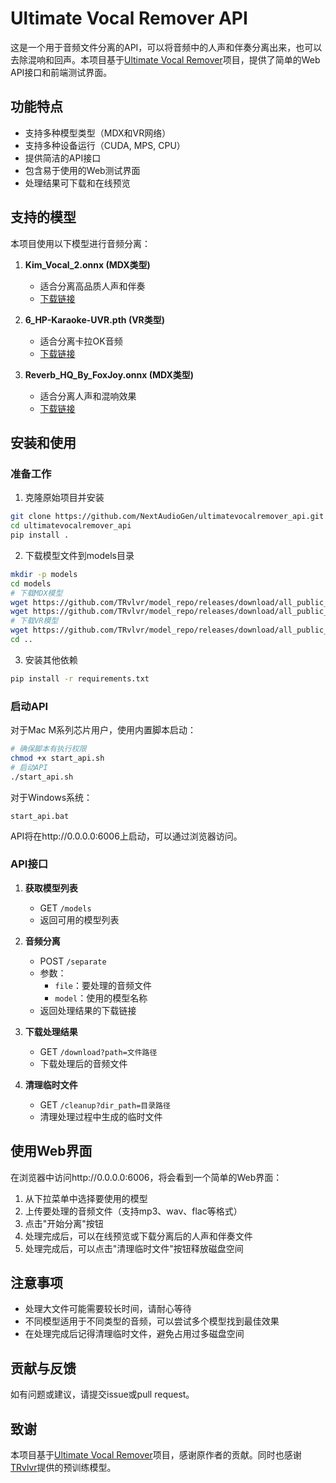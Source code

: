 # Ultimate Vocal Remover API

这是一个用于音频文件分离的API，可以将音频中的人声和伴奏分离出来，也可以去除混响和回声。本项目基于[Ultimate Vocal Remover](https://github.com/NextAudioGen/ultimatevocalremover_api)项目，提供了简单的Web API接口和前端测试界面。

## 功能特点

- 支持多种模型类型（MDX和VR网络）
- 支持多种设备运行（CUDA, MPS, CPU）
- 提供简洁的API接口
- 包含易于使用的Web测试界面
- 处理结果可下载和在线预览

## 支持的模型

本项目使用以下模型进行音频分离：

1. **Kim_Vocal_2.onnx (MDX类型)**
   - 适合分离高品质人声和伴奏
   - [下载链接](https://github.com/TRvlvr/model_repo/releases/download/all_public_uvr_models/Kim_Vocal_2.onnx)

2. **6_HP-Karaoke-UVR.pth (VR类型)**
   - 适合分离卡拉OK音频
   - [下载链接](https://github.com/TRvlvr/model_repo/releases/download/all_public_uvr_models/6_HP-Karaoke-UVR.pth)

3. **Reverb_HQ_By_FoxJoy.onnx (MDX类型)**
   - 适合分离人声和混响效果
   - [下载链接](https://github.com/TRvlvr/model_repo/releases/download/all_public_uvr_models/Reverb_HQ_By_FoxJoy.onnx)

## 安装和使用

### 准备工作

1. 克隆原始项目并安装
```bash
git clone https://github.com/NextAudioGen/ultimatevocalremover_api.git
cd ultimatevocalremover_api
pip install .
```

2. 下载模型文件到models目录
```bash
mkdir -p models
cd models
# 下载MDX模型
wget https://github.com/TRvlvr/model_repo/releases/download/all_public_uvr_models/Kim_Vocal_2.onnx
wget https://github.com/TRvlvr/model_repo/releases/download/all_public_uvr_models/Reverb_HQ_By_FoxJoy.onnx
# 下载VR模型
wget https://github.com/TRvlvr/model_repo/releases/download/all_public_uvr_models/6_HP-Karaoke-UVR.pth
cd ..
```

3. 安装其他依赖
```bash
pip install -r requirements.txt
```

### 启动API

对于Mac M系列芯片用户，使用内置脚本启动：
```bash
# 确保脚本有执行权限
chmod +x start_api.sh
# 启动API
./start_api.sh
```

对于Windows系统：
```
start_api.bat
```

API将在http://0.0.0.0:6006上启动，可以通过浏览器访问。

### API接口

1. **获取模型列表**
   - GET `/models`
   - 返回可用的模型列表

2. **音频分离**
   - POST `/separate`
   - 参数：
     - `file`：要处理的音频文件
     - `model`：使用的模型名称
   - 返回处理结果的下载链接

3. **下载处理结果**
   - GET `/download?path=文件路径`
   - 下载处理后的音频文件

4. **清理临时文件**
   - GET `/cleanup?dir_path=目录路径`
   - 清理处理过程中生成的临时文件

## 使用Web界面

在浏览器中访问http://0.0.0.0:6006，将会看到一个简单的Web界面：

1. 从下拉菜单中选择要使用的模型
2. 上传要处理的音频文件（支持mp3、wav、flac等格式）
3. 点击"开始分离"按钮
4. 处理完成后，可以在线预览或下载分离后的人声和伴奏文件
5. 处理完成后，可以点击"清理临时文件"按钮释放磁盘空间

## 注意事项

- 处理大文件可能需要较长时间，请耐心等待
- 不同模型适用于不同类型的音频，可以尝试多个模型找到最佳效果
- 在处理完成后记得清理临时文件，避免占用过多磁盘空间

## 贡献与反馈

如有问题或建议，请提交issue或pull request。

## 致谢

本项目基于[Ultimate Vocal Remover](https://github.com/NextAudioGen/ultimatevocalremover_api)项目，感谢原作者的贡献。同时也感谢[TRvlvr](https://github.com/TRvlvr/model_repo)提供的预训练模型。 